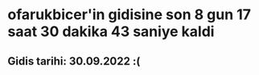 # ofarukbicer'in gidisine son 8 gun 17 saat 30 dakika 43 saniye kaldi

## Gidis tarihi: 30.09.2022 :(